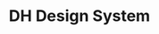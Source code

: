 ---
title: "DH Design System"
heroImage: "/assets/proyectos/dh-ds/hero-dh-ds.png"
logo: "/assets/proyectos/dh-ds/dh-ds-logo.svg"

# Información del proyecto
objective: "Crear un Design System multiplataforma que sirviera de referencia para todos los equipos de la compañía."
role: "Design System Designer"
duration: "6 meses aproximadamente."
team: "1 Design System Designer"

# Proceso del proyecto
process:
  title: "Metodología y proceso de trabajo"
  content: "El proyecto comenzó con una auditoría de productos existentes para detectar inconsistencias visuales, duplicidades y necesidades comunes de los equipos. A partir de ese análisis definimos una hoja de ruta centrada en crear un sistema robusto y escalable.\nTrabajamos de forma iterativa: primero definimos la arquitectura de tokens (colores, tipografía, espaciados) como base flexible, fácil de actualizar y extender. Después construimos componentes clave en Figma, documentándolos con guías de uso y buenas prácticas.\nEn paralelo, desarrollamos los mismos componentes en código, asegurando que diseño y desarrollo trabajaran en espejo. Esto nos permitió validar que los tokens y componentes funcionaban igual en entornos reales, reduciendo errores y acelerando la adopción."

# Retos del proyecto
challenges:
  title: "Retos del proyecto"
  items:
    - title: "Generar una arquitectura de tokens fácil de personalizar y escalable"
      layout: "image-left"
      image: "/assets/proyectos/dh-ds/colores.png"
      content: "Uno de los mayores retos fue crear una base sólida de design tokens que pudiera adaptarse a los diferentes productos de la compañía sin perder coherencia. Los equipos necesitaban flexibilidad para personalizar elementos como colores, tipografía o espaciados, pero al mismo tiempo era crucial mantener una estructura común que facilitara la escalabilidad.\n\nDefinimos una arquitectura clara y jerárquica, con tokens base reutilizables que podían modificarse según las necesidades de cada producto. Además, trabajamos estrechamente con los equipos de desarrollo para asegurarnos de que la implementación en código reflejara exactamente lo diseñado en Figma. Esta estructura permitió que el sistema fuera fácil de mantener y preparar al equipo para futuras evoluciones."
      
    - title: "Unir diseño y desarrollo"
      layout: "image-right"
      image: "/assets/proyectos/dh-ds/dev.png"
      content: "Otro reto importante fue alinear los entregables de diseño y desarrollo en un mismo lenguaje. En el pasado, cada equipo trabajaba con criterios distintos, lo que generaba inconsistencias y retrabajo.\n\nPara resolverlo, creamos librerías compartidas en Figma y las sincronizamos con los componentes desarrollados en código. Así conseguimos que ambos mundos trabajaran sobre la misma base, con componentes idénticos y reglas de comportamiento bien documentadas. Esta integración evitó divergencias y permitió a los diseñadores entregar flujos completos con la confianza de que serían replicados fielmente en producción."
      
    - title: "Facilitar el trabajo del equipo de diseño"
      layout: "image-left"
      image: "/assets/proyectos/dh-ds/equipo.png"
      content: "Finalmente, uno de los mayores desafíos fue conseguir los recursos necesarios para dedicar tiempo completo al proyecto. Al inicio, el Design System se veía como un “extra” y no como una inversión estratégica.\n\nPreparamos un caso de negocio mostrando inconsistencias reales entre productos, duplicación de esfuerzos y ejemplos de cómo un sistema unificado podría ahorrar tiempo y dinero. También presentamos un prototipo funcional que ilustraba el impacto en velocidad y calidad. Gracias a este trabajo conseguimos el apoyo de dirección y el presupuesto para seguir desarrollando y escalando el Design System."
      
    - title: "Conseguir el presupuesto para trabajar en el proyecto"
      layout: "text-only"
      content: "Finalmente, uno de los mayores desafíos fue conseguir los recursos necesarios para dedicar tiempo completo al proyecto.\n\nAl inicio, el Design System se veía como un “extra” y no como una inversión estratégica.\n\nPreparamos un caso de negocio mostrando inconsistencias reales entre productos, duplicación de esfuerzos y ejemplos de cómo un sistema unificado podría ahorrar tiempo y dinero. También presentamos un prototipo funcional que ilustraba el impacto en velocidad y calidad.\n\nGracias a este trabajo conseguimos el apoyo de dirección y el presupuesto para seguir desarrollando y escalando el Design System."

# Proyectos relacionados  
relatedProjects: ["dh-retail-app", "bayn"]

# SEO
description: "Sistema de diseño completo y escalable que unifica la experiencia visual across todos los productos digitales de la empresa."
publishDate: 2023-05-15
featured: true
protected: false
order: 4
---